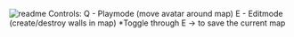 ![readme](https://github.com/Bubbq/Raycast-Engine/assets/134325235/60819d12-d32c-4b48-bc4a-de564faf7281)
Controls: 
Q - Playmode (move avatar around map)
E - Editmode (create/destroy walls in map)
*Toggle through E -> to save the current map
